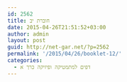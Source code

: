 ```yaml
---
id: 2562
title: חוברת יב
date: 2015-04-26T21:51:52+03:00
author: admin
layout: post
guid: http://net-gar.net/?p=2562
permalink: '/2015/04/26/booklet-12/'
categories:
  - דפים למתמטיקה ופיזיקה כרך א
---
```

